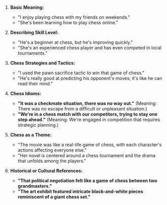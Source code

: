 1. **Basic Meaning:**
   - "I enjoy playing chess with my friends on weekends."
   - "She's been learning how to play chess online."

2. **Describing Skill Level:**
   - "He's a beginner at chess, but he's improving quickly."
   - "She's an experienced chess player and has even competed in local tournaments."

3. **Chess Strategies and Tactics:**
   - "I used the pawn sacrifice tactic to win that game of chess."
   - "He's really good at predicting his opponent's moves; it's like he can read their mind."

4. **Chess Idioms:**
   - **"It was a checkmate situation, there was no way out."** (Meaning: There was no escape from a difficult or unpleasant situation.)
   - **"We're in a chess match with our competitors, trying to stay one step ahead."** (Meaning: We're engaged in competition that requires strategic planning.)

5. **Chess as a Theme:**
   - "The movie was like a real-life game of chess, with each character's actions affecting everyone else."
   - "Her novel is centered around a chess tournament and the drama that unfolds among the players."

6. **Historical or Cultural References:**
   - **"That political negotiation felt like a game of chess between two grandmasters."**
   - **"The art exhibit featured intricate black-and-white pieces reminiscent of a giant chess set."**